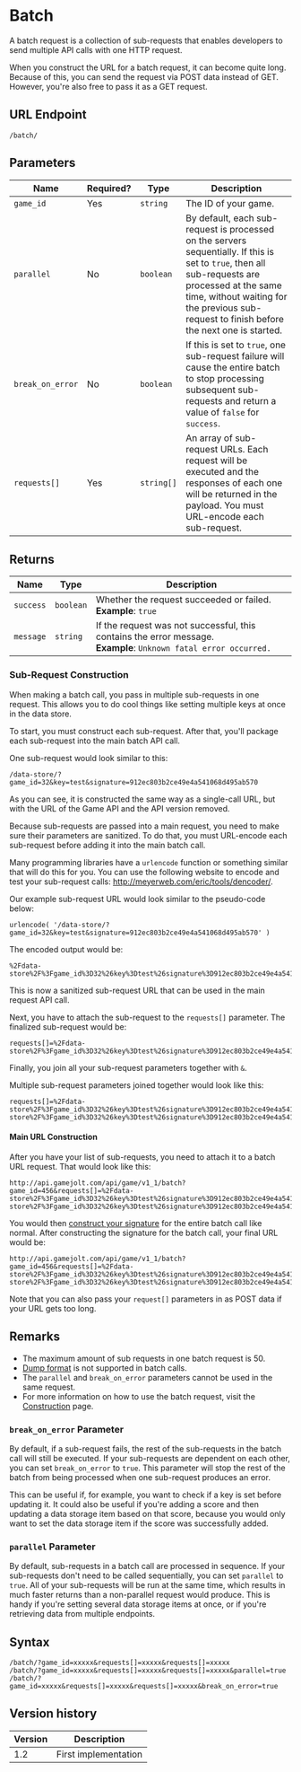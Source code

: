 # Batch

A batch request is a collection of sub-requests that enables developers to send multiple API calls with one HTTP request.

When you construct the URL for a batch request, it can become quite long. Because of this, you can send the request via POST data instead of GET. However, you're also free to pass it as a GET request.

## URL Endpoint

```
/batch/
```

## Parameters

Name | Required? | Type | Description
--- | --- | --- | ---
`game_id` | Yes | `string` | The ID of your game.
`parallel` | No | `boolean` | By default, each sub-request is processed on the servers sequentially. If this is set to `true`, then all sub-requests are processed at the same time, without waiting for the previous sub-request to finish before the next one is started.
`break_on_error` | No | `boolean` | If this is set to `true`, one sub-request failure will cause the entire batch to stop processing subsequent sub-requests and return a value of `false` for `success`.
`requests[]` | Yes | `string[]` | An array of sub-request URLs. Each request will be executed and the responses of each one will be returned in the payload. You must URL-encode each sub-request.

## Returns

Name | Type | Description
--- | --- | ---
`success` | `boolean` | Whether the request succeeded or failed. <br> **Example**: `true`
`message` | `string` | If the request was not successful, this contains the error message. <br> **Example**: `Unknown fatal error occurred.`

### Sub-Request Construction

When making a batch call, you pass in multiple sub-requests in one request. This allows you to do cool things like setting multiple keys at once in the data store.

To start, you must construct each sub-request. After that, you'll package each sub-request into the main batch API call.

One sub-request would look similar to this:
```
/data-store/?game_id=32&key=test&signature=912ec803b2ce49e4a541068d495ab570
```

As you can see, it is constructed the same way as a single-call URL, but with the URL of the Game API and the API version removed.

Because sub-requests are passed into a main request, you need to make sure their parameters are sanitized. To do that, you must URL-encode each sub-request before adding it into the main batch call.

Many programming libraries have a `urlencode` function or something similar that will do this for you. You can use the following website to encode and test your sub-request calls: http://meyerweb.com/eric/tools/dencoder/.

Our example sub-request URL would look similar to the pseudo-code below:

```
urlencode( '/data-store/?game_id=32&key=test&signature=912ec803b2ce49e4a541068d495ab570' )
```

The encoded output would be:

```
%2Fdata-store%2F%3Fgame_id%3D32%26key%3Dtest%26signature%3D912ec803b2ce49e4a541068d495ab570%0A
```

This is now a sanitized sub-request URL that can be used in the main request API call.

Next, you have to attach the sub-request to the `requests[]` parameter. The finalized sub-request would be:

```
requests[]=%2Fdata-store%2F%3Fgame_id%3D32%26key%3Dtest%26signature%3D912ec803b2ce49e4a541068d495ab570%0A
```

Finally, you join all your sub-request parameters together with `&`.

Multiple sub-request parameters joined together would look like this:

```
requests[]=%2Fdata-store%2F%3Fgame_id%3D32%26key%3Dtest%26signature%3D912ec803b2ce49e4a541068d495ab570&requests[]=%2Fdata-store%2F%3Fgame_id%3D32%26key%3Dtest%26signature%3D912ec803b2ce49e4a541068d495ab570
```


#### Main URL Construction

After you have your list of sub-requests, you need to attach it to a batch URL request. That would look like this:

```
http://api.gamejolt.com/api/game/v1_1/batch?game_id=456&requests[]=%2Fdata-store%2F%3Fgame_id%3D32%26key%3Dtest%26signature%3D912ec803b2ce49e4a541068d495ab570&requests[]=%2Fdata-store%2F%3Fgame_id%3D32%26key%3Dtest%26signature%3D912ec803b2ce49e4a541068d495ab570
```

You would then [construct your signature](https://gamejolt.com/game-api/doc/construction) for the entire batch call like normal. After constructing the signature for the batch call, your final URL would be:

```
http://api.gamejolt.com/api/game/v1_1/batch?game_id=456&requests[]=%2Fdata-store%2F%3Fgame_id%3D32%26key%3Dtest%26signature%3D912ec803b2ce49e4a541068d495ab570&requests[]=%2Fdata-store%2F%3Fgame_id%3D32%26key%3Dtest%26signature%3D912ec803b2ce49e4a541068d495ab570&signature=912ec803b2ce49e4a541068d495ab570
```

Note that you can also pass your `request[]` parameters in as POST data if your URL gets too long.

## Remarks

- The maximum amount of sub requests in one batch request is 50.
- [Dump format](https://gamejolt.com/game-api/doc/formats/dump) is not supported in batch calls.
- The `parallel` and `break_on_error` parameters cannot be used in the same request.
- For more information on how to use the batch request, visit the [Construction](https://gamejolt.com/game-api/doc/construction) page.


### `break_on_error` Parameter

By default, if a sub-request fails, the rest of the sub-requests in the batch call will still be executed. If your sub-requests are dependent on each other, you can set `break_on_error` to `true`. This parameter will stop the rest of the batch from being processed when one sub-request produces an error.

This can be useful if, for example, you want to check if a key is set before updating it. It could also be useful if you're adding a score and then updating a data storage item based on that score, because you would only want to set the data storage item if the score was successfully added.

### `parallel` Parameter

By default, sub-requests in a batch call are processed in sequence. If your sub-requests don't need to be called sequentially, you can set `parallel` to `true`. All of your sub-requests will be run at the same time, which results in much faster returns than a non-parallel request would produce. This is handy if you're setting several data storage items at once, or if you're retrieving data from multiple endpoints.

## Syntax

```
/batch/?game_id=xxxxx&requests[]=xxxxx&requests[]=xxxxx
/batch/?game_id=xxxxx&requests[]=xxxxx&requests[]=xxxxx&parallel=true
/batch/?game_id=xxxxx&requests[]=xxxxx&requests[]=xxxxx&break_on_error=true
```

## Version history

Version | Description
--- | ---
1.2 | First implementation
